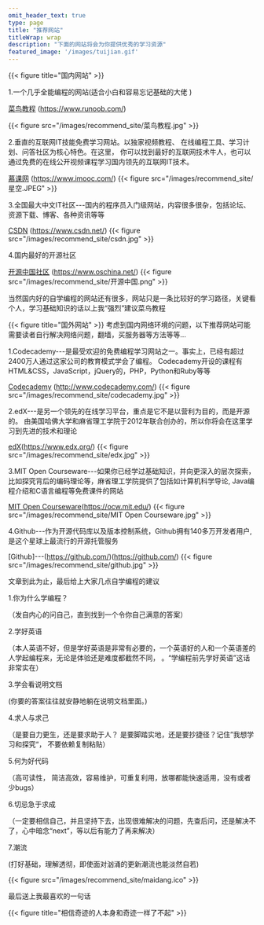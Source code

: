 ```yaml
---
omit_header_text: true
type: page
title: "推荐网站"
titleWrap: wrap
description: "下面的网站将会为你提供优秀的学习资源"
featured_image: '/images/tuijian.gif'
---
```

{{< figure  title="国内网站" >}}

1.一个几乎全能编程的网站(适合小白和容易忘记基础的大佬 )

[菜鸟教程](https://www.runoob.com/)	(https://www.runoob.com/)

{{< figure src="/images/recommend_site/菜鸟教程.jpg" >}}

2.垂直的互联网IT技能免费学习网站。以独家视频教程、
在线编程工具、学习计划、问答社区为核心特色。在这里，
你可以找到最好的互联网技术牛人，也可以通过免费的在线公开视频课程学习国内领先的互联网IT技术。

[慕课网](https://www.imooc.com/) (https://www.imooc.com/)
{{< figure src="/images/recommend_site/星空.JPEG" >}}

3.全国最大中文IT社区---国内的程序员入门级网站，内容很多很杂，包括论坛、资源下载、博客、各种资讯等等

[CSDN](https://www.csdn.net/) (https://www.csdn.net/)
{{< figure src="/images/recommend_site/csdn.jpg" >}}

4.国内最好的开源社区

[开源中国社区](https://www.oschina.net/) (https://www.oschina.net/)
{{< figure src="/images/recommend_site/开源中国.png" >}}


当然国内好的自学编程的网站还有很多，网站只是一条比较好的学习路径，关键看个人，学习基础知识的话以上我“强烈”建议菜鸟教程



{{< figure  title="国外网站" >}}
考虑到国内网络环境的问题，以下推荐网站可能需要读者自行解决网络问题，翻墙，买服务器等方法等等...

1.Codecademy---是最受欢迎的免费编程学习网站之一。事实上，已经有超过2400万人通过这家公司的教育模式学会了编程。
Codecademy开设的课程有HTML&CSS，JavaScript，jQuery的，PHP，Python和Ruby等等

[Codecademy](http://www.codecademy.com/) (http://www.codecademy.com/)
{{< figure src="/images/recommend_site/codecademy.jpg" >}}

2.edX---是另一个领先的在线学习平台，重点是它不是以营利为目的，而是开源的。
由美国哈佛大学和麻省理工学院于2012年联合创办的，所以你将会在这里学习到先进的技术和理论

[edX](https://www.edx.org/)(https://www.edx.org/)
{{< figure src="/images/recommend_site/edx.jpg" >}}

3.MIT Open Courseware---如果你已经学过基础知识，并向更深入的层次探索，比如探究背后的编码理论等，麻省理工学院提供了包括如计算机科学导论,
Java编程介绍和C语言编程等免费课件的网站

[MIT Open Courseware](https://ocw.mit.edu/)(https://ocw.mit.edu/)
{{< figure src="/images/recommend_site/MIT Open Courseware.jpg" >}}

4.Github---作为开源代码库以及版本控制系统，Github拥有140多万开发者用户,是这个星球上最流行的开源托管服务

[Github]---(https://github.com/)(https://github.com/)
{{< figure src="/images/recommend_site/github.jpg" >}}



文章到此为止，最后给上大家几点自学编程的建议

1.你为什么学编程？

（发自内心的问自己，直到找到一个令你自己满意的答案）


2.学好英语 


（本人英语不好，但是学好英语是非常有必要的，一个英语好的人和一个英语差的人学起编程来，无论是体验还是难度都截然不同，
。“学编程前先学好英语”这话非常实在）


3.学会看说明文档

(你要的答案往往就安静地躺在说明文档里面。)


4.求人与求己

（是要自力更生，还是要求助于人？
是要脚踏实地，还是要抄捷径？记住”我想学习和探究“， 不要依赖复制粘贴）


5.何为好代码

（高可读性， 简洁高效，容易维护，可重复利用，放哪都能快速适用，没有或者少bugs）


6.切忌急于求成

（一定要相信自己，并且坚持下去，出现很难解决的问题，先查后问，还是解决不了，心中暗念“next”，等以后有能力了再来解决）

7.潮流

(打好基础，理解透彻，即使面对汹涌的更新潮流也能淡然自若)

{{< figure src="/images/recommend_site/maidang.ico" >}}


最后送上我最喜欢的一句话


{{< figure  title="相信奇迹的人本身和奇迹一样了不起" >}}


